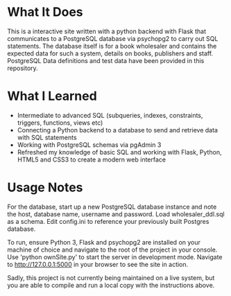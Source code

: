 # What It Does #
This is a interactive site written with a python backend with Flask that communicates to a PostgreSQL database via psychopg2 to carry out SQL statements. The database itself is for a book wholesaler and contains the expected data for such a system, details on books, publishers and staff. PostgreSQL Data definitions and test data have been provided in this repository.

# What I Learned #
* Intermediate to advanced SQL (subqueries, indexes, constraints, triggers, functions, views etc)
* Connecting a Python backend to a database to send and retrieve data with SQL statements
* Working with PostgreSQL schemas via pgAdmin 3
* Refreshed my knowledge of basic SQL and  working with Flask, Python, HTML5 and CSS3 to create a modern web interface

# Usage Notes #
For the database, start up a new PostgreSQL database instance and note the host, database name, username and password. Load wholesaler_ddl.sql as a schema. Edit config.ini to reference your previously built Postgres database.

To run, ensure Python 3, Flask and psychopg2 are installed on your machine of choice and navigate to the root of the project in your console. Use 'python ownSite.py' to start the server in development mode. Navigate to http://127.0.0.1:5000 in your browser to see the site in action. 

Sadly, this project is not currently being maintained on a live system, but you are able to compile and run a local copy with the instructions above. 
